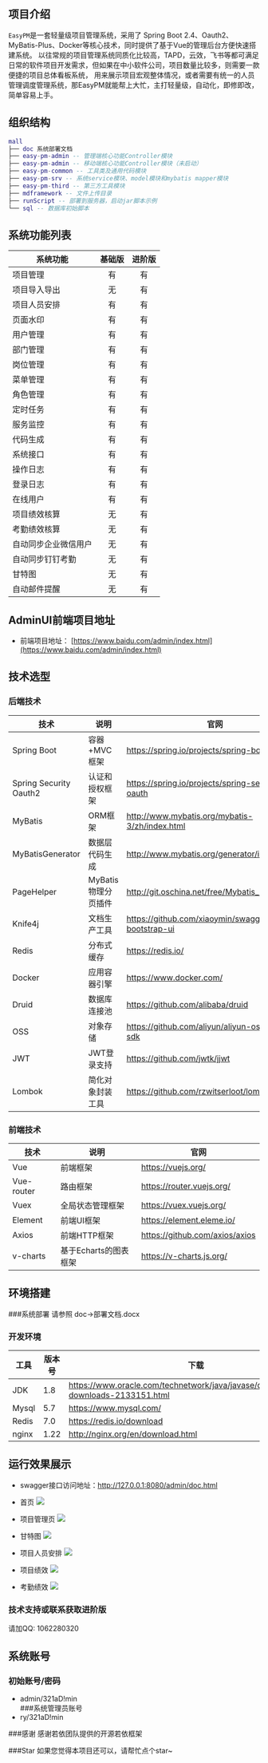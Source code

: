
## 项目介绍

`EasyPM`是一套轻量级项目管理系统，采用了 Spring Boot 2.4、Oauth2、MyBatis-Plus、Docker等核心技术，同时提供了基于Vue的管理后台方便快速搭建系统。
以往常规的项目管理系统同质化比较高，TAPD，云效，飞书等都可满足日常的软件项目开发需求，但如果在中小软件公司，项目数量比较多，则需要一款便捷的项目总体看板系统，
用来展示项目宏观整体情况，或者需要有统一的人员管理调度管理系统，那EasyPM就能帮上大忙，主打轻量级，自动化，即修即改，简单容易上手。


## 组织结构

``` lua
mall
├── doc 系统部署文档
├── easy-pm-admin -- 管理端核心功能Controller模块
├── easy-pm-admin -- 移动端核心功能Controller模块（未启动）
├── easy-pm-common -- 工具类及通用代码模块
├── easy-pm-srv -- 系统service模块、model模块和mybatis mapper模块
├── easy-pm-third -- 第三方工具模块
├── mdframework -- 文件上传目录
├── runScript -- 部署到服务器，启动jar脚本示例
└── sql -- 数据库初始脚本
```

## 系统功能列表

| 系统功能       | 基础版 |                  进阶版                  |
|------------|:---:|:-------------------------------------:|
| 项目管理       |  有  |                   有                   |
| 项目导入导出     |  无  |                   有                   |
| 项目人员安排     |  有  |                   有                   |
| 页面水印       |  有  |                   有                   |
| 用户管理       |  有  |                   有                   |
| 部门管理       |  有  |                   有                   |
| 岗位管理       |  有  |                   有                   |
| 菜单管理       |  有  |                   有                   |
| 角色管理       |  有  |                   有                   |
| 定时任务       |  有  |                   有                   |
| 服务监控       |  有  |                   有                   |
| 代码生成       |  有  |                   有                   |
| 系统接口       |  有  |                   有                   |
| 操作日志       |  有  |                   有                   |
| 登录日志       |  有  |                   有                   |
| 在线用户       |  有  |                   有                   |
| 项目绩效核算     |  无  |                   有                   |
| 考勤绩效核算     |  无  |                   有                   |
| 自动同步企业微信用户 |  无  |                   有                   |
| 自动同步钉钉考勤   |  无  |                   有                   |
| 甘特图        |  无  |                   有                   |
| 自动邮件提醒     |  无  |                   有                   |

## AdminUI前端项目地址

- 前端项目地址： [https://www.baidu.com/admin/index.html](https://www.baidu.com/admin/index.html)

## 技术选型

### 后端技术

| 技术                   | 说明                 | 官网                                                 |
| ---------------------- | -------------------- | ---------------------------------------------------- |
| Spring Boot            | 容器+MVC框架         | https://spring.io/projects/spring-boot               |
| Spring Security Oauth2 | 认证和授权框架       | https://spring.io/projects/spring-security-oauth     |
| MyBatis                | ORM框架              | http://www.mybatis.org/mybatis-3/zh/index.html       |
| MyBatisGenerator       | 数据层代码生成       | http://www.mybatis.org/generator/index.html          |
| PageHelper             | MyBatis物理分页插件  | http://git.oschina.net/free/Mybatis_PageHelper       |
| Knife4j                | 文档生产工具         | https://github.com/xiaoymin/swagger-bootstrap-ui     |
| Redis                  | 分布式缓存           | https://redis.io/                                    |
| Docker                 | 应用容器引擎         | https://www.docker.com/                              |
| Druid                  | 数据库连接池         | https://github.com/alibaba/druid                     |
| OSS                    | 对象存储             | https://github.com/aliyun/aliyun-oss-java-sdk        |
| JWT                    | JWT登录支持          | https://github.com/jwtk/jjwt                         |
| Lombok                 | 简化对象封装工具     | https://github.com/rzwitserloot/lombok               |

### 前端技术

| 技术       | 说明                  | 官网                           |
| ---------- | --------------------- | ------------------------------ |
| Vue        | 前端框架              | https://vuejs.org/             |
| Vue-router | 路由框架              | https://router.vuejs.org/      |
| Vuex       | 全局状态管理框架      | https://vuex.vuejs.org/        |
| Element    | 前端UI框架            | https://element.eleme.io/      |
| Axios      | 前端HTTP框架          | https://github.com/axios/axios |
| v-charts   | 基于Echarts的图表框架 | https://v-charts.js.org/       |


## 环境搭建

###系统部署
请参照 doc->部署文档.docx

### 开发环境

| 工具          | 版本号 | 下载                                                         |
| ------------- | ------ | ------------------------------------------------------------ |
| JDK           | 1.8    | https://www.oracle.com/technetwork/java/javase/downloads/jdk8-downloads-2133151.html |
| Mysql         | 5.7    | https://www.mysql.com/                                       |
| Redis         | 7.0    | https://redis.io/download                                    |
| nginx         | 1.22   | http://nginx.org/en/download.html                            |


## 运行效果展示

- swagger接口访问地址：http://127.0.0.1:8080/admin/doc.html


- 首页
![](mdframework/readme/img.png)


- 项目管理页
![](mdframework/readme/img_1.png)


- 甘特图
![](mdframework/readme/img_2.png)


- 项目人员安排
![](mdframework/readme/img_4.png)


- 项目绩效
![](mdframework/readme/img_5.png)


- 考勤绩效
![](mdframework/readme/img_6.png)



### 技术支持或联系获取进阶版
请加QQ: 1062280320


## 系统账号
### 初始账号/密码
- admin/321aD!min  
###系统管理员账号
- ry/321aD!min

###感谢
感谢若依团队提供的开源若依框架

###Star
如果您觉得本项目还可以，请帮忙点个star~

